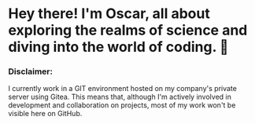 # Hey there! I'm Oscar, all about exploring the realms of science and diving into the world of coding. 🚀

### **Disclaimer:**  
I currently work in a GIT environment hosted on my company's private server using Gitea. This means that, although I'm actively involved in development and collaboration on projects, most of my work won't be visible here on GitHub.

